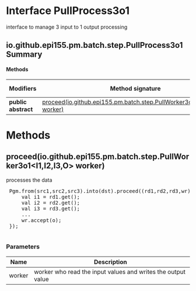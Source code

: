 Interface PullProcess3o1
========================
interface to manage 3 input to 1 output processing

io.github.epi155.pm.batch.step.PullProcess3o1 Summary
-------
#### Methods
| Modifiers           | Method signature                                                                                                                            | Return type |
| ------------------- | ------------------------------------------------------------------------------------------------------------------------------------------- | ----------- |
| **public abstract** | [proceed(io.github.epi155.pm.batch.step.PullWorker3o1<I1,I2,I3,O> worker)](#proceediogithubepi155pmbatchsteppullworker3o1i1-i2-i3-o-worker) | void        |

Methods
=======
proceed(io.github.epi155.pm.batch.step.PullWorker3o1<I1,I2,I3,O> worker)
------------------------------------------------------------------------
processes the data
 <pre>
 Pgm.from(src1,src2,src3).into(dst).proceed((rd1,rd2,rd3,wr) -> {
     val i1 = rd1.get();
     val i2 = rd2.get();
     val i3 = rd3.get();
     ...
     wr.accept(o);
 });
 </pre>

### Parameters

| Name   | Description                                                  |
| ------ | ------------------------------------------------------------ |
| worker | worker who read the input values and writes the output value |


